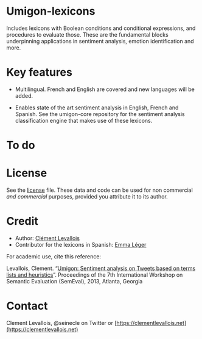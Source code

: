 # Umigon-lexicons

Includes lexicons with Boolean conditions and conditional expressions, and procedures to evaluate those. These are the fundamental blocks underpinning applications in sentiment analysis, emotion identification and more.

# Key features

* Multilingual. French and English are covered and new languages will be added.

* Enables state of the art sentiment analysis in English, French and Spanish. See the umigon-core repository for the sentiment analysis classification engine that makes use of these lexicons.

# To do


# License
See the [license](LICENSE.md) file. These data and code can be used for non commercial *and commercial* purposes, provided you attribute it to its author.

# Credit
* Author: [Clément Levallois](https://twitter.com/seinecle)
* Contributor for the lexicons in Spanish: [Emma Léger](https://www.linkedin.com/in/emmaleger/)

For academic use, cite this reference:

Levallois, Clement. “[Umigon: Sentiment analysis on Tweets based on terms lists and heuristics](https://aclanthology.org/S13-2068/)”. Proceedings of the 7th International Workshop on Semantic Evaluation (SemEval), 2013, Atlanta, Georgia

# Contact
Clement Levallois, @seinecle on Twitter or [https://clementlevallois.net](https://clementlevallois.net)
